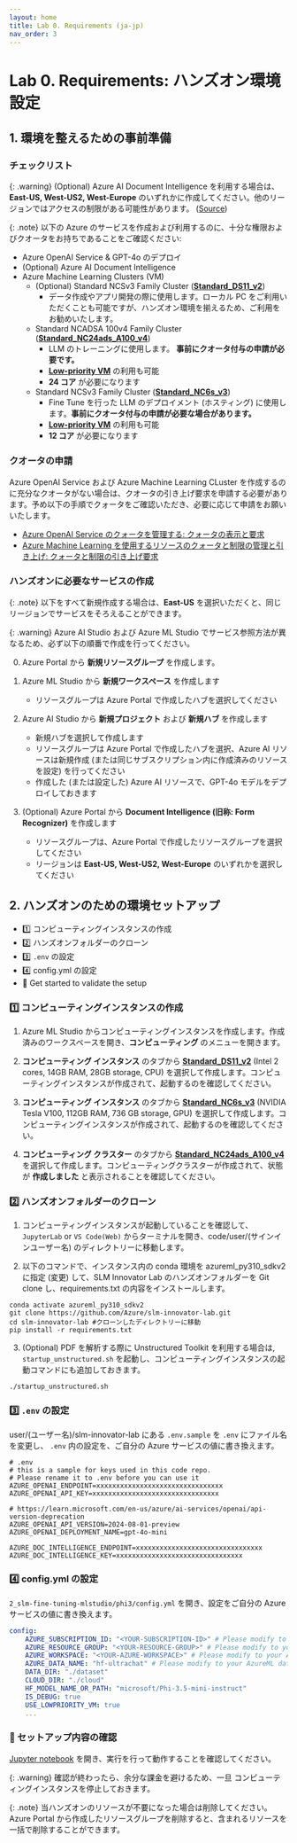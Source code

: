 ```yaml
---
layout: home
title: Lab 0. Requirements (ja-jp)
nav_order: 3
---
```


# Lab 0. Requirements: ハンズオン環境設定

## 1. 環境を整えるための事前準備

### チェックリスト

{: .warning}
(Optional) Azure AI Document Intelligence を利用する場合は、 **East-US, West-US2, West-Europe** のいずれかに作成してください。他のリージョンではアクセスの制限がある可能性があります。
 ([Source](https://learn.microsoft.com/en-us/answers/questions/1514842/document-intelligence-ai-returns-404))

{: .note}
以下の Azure のサービスを作成および利用するのに、十分な権限およびクオータをお持ちであることをご確認ください:

- Azure OpenAI Service & GPT-4o のデプロイ
- (Optional) Azure AI Document Intelligence
- Azure Machine Learning Clusters (VM)
    - (Optional) Standard NCSv3 Family Cluster (**[Standard_DS11_v2]**)
        - データ作成やアプリ開発の際に使用します。ローカル PC をご利用いただくことも可能ですが、ハンズオン環境を揃えるため、ご利用をお勧めいたします。
    - Standard NCADSA 100v4 Family Cluster (**[Standard_NC24ads_A100_v4]**)
        - LLM のトレーニングに使用します。 **事前にクオータ付与の申請が必要です。**
        - **[Low-priority VM]** の利用も可能
        - **24 コア** が必要になります
    - Standard NCSv3 Family Cluster (**[Standard_NC6s_v3]**)
        - Fine Tune を行った LLM のデプロイメント (ホスティング) に使用します。**事前にクオータ付与の申請が必要な場合があります。**
        - **[Low-priority VM]** の利用も可能
        - **12 コア** が必要になります

### クオータの申請

Azure OpenAI Service および Azure Machine Learning CLuster を作成するのに充分なクオータがない場合は、クオータの引き上げ要求を申請する必要があります。予め以下の手順でクォータをご確認いただき、必要に応じて申請をお願いいたします。

- [Azure OpenAI Service のクォータを管理する: クォータの表示と要求](https://learn.microsoft.com/ja-jp/azure/ai-services/openai/how-to/quota?tabs=rest#view-and-request-quota)
- [Azure Machine Learning を使用するリソースのクォータと制限の管理と引き上げ: クォータと制限の引き上げ要求](https://learn.microsoft.com/ja-jp/azure/machine-learning/how-to-manage-quotas?view=azureml-api-2#request-quota-and-limit-increases)

### ハンズオンに必要なサービスの作成

{: .note}
以下をすべて新規作成する場合は、**East-US** を選択いただくと、同じリージョンでサービスをそろえることができます。

{: .warning}
Azure AI Studio および Azure ML Studio でサービス参照方法が異なるため、必ず以下の順番で作成を行ってください。

0. Azure Portal から **新規リソースグループ** を作成します。

1. Azure ML Studio から **新規ワークスペース** を作成します
    - リソースグループは Azure Portal で作成したハブを選択してください

2. Azure AI Studio から **新規プロジェクト** および **新規ハブ** を作成します
    - 新規ハブを選択して作成します
    - リソースグループは Azure Portal で作成したハブを選択、Azure AI リソースは新規作成 (または同じサブスクリプション内に作成済みのリソースを設定) を行ってください
    - 作成した (または設定した) Azure AI リソースで、GPT-4o モデルをデプロイしておきます

3. (Optional) Azure Portal から **Document Intelligence (旧称: Form Recognizer)** を作成します
    - リソースグループは、Azure Portal で作成したリソースグループを選択してください
    - リージョンは **East-US, West-US2, West-Europe** のいずれかを選択してください

## 2. ハンズオンのための環境セットアップ

- 1️⃣ コンピューティングインスタンスの作成
- 2️⃣ ハンズオンフォルダーのクローン
- 3️⃣ `.env` の設定
- 4️⃣ config.yml の設定
- 🚀 Get started to validate the setup 

### 1️⃣ コンピューティングインスタンスの作成

1. Azure ML Studio からコンピューティングインスタンスを作成します。作成済みのワークスペースを開き、**コンピューティング** のメニューを開きます。

2. **コンピューティング インスタンス** のタブから **[Standard_DS11_v2]** (Intel 2 cores, 14GB RAM, 28GB storage, CPU) を選択して作成します。コンピューティングインスタンスが作成されて、起動するのを確認してください。

3. **コンピューティング インスタンス** のタブから **[Standard_NC6s_v3]** (NVIDIA Tesla V100, 112GB RAM, 736 GB storage, GPU) を選択して作成します。コンピューティングインスタンスが作成されて、起動するのを確認してください。

4. **コンピューティング クラスター** のタブから **[Standard_NC24ads_A100_v4]** を選択して作成します。コンピューティングクラスターが作成されて、状態が **作成しました** と表示されることを確認してください。

### 2️⃣ ハンズオンフォルダーのクローン

1. コンピューティングインスタンスが起動していることを確認して、`JupyterLab` or `VS Code(Web)` からターミナルを開き、code/user/(サインインユーザー名) のディレクトリーに移動します。

2. 以下のコマンドで、インスタンス内の conda 環境を azureml_py310_sdkv2 に指定 (変更) して、SLM Innovator Lab のハンズオンフォルダーを Git clone し、requirements.txt の内容をインストールします。

```shell
conda activate azureml_py310_sdkv2
git clone https://github.com/Azure/slm-innovator-lab.git
cd slm-innovator-lab #クローンしたディレクトリーに移動
pip install -r requirements.txt
```

3. (Optional) PDF を解析する際に Unstructured Toolkit を利用する場合は, `startup_unstructured.sh` を起動し、コンピューティングインスタンスの起動コマンドにも追加しておきます。

```shell
./startup_unstructured.sh
```

### 3️⃣ `.env` の設定

user/(ユーザー名)/slm-innovator-lab にある `.env.sample` を `.env` にファイル名を変更し、 `.env` 内の設定を、ご自分の Azure サービスの値に書き換えます。

```shell
# .env
# this is a sample for keys used in this code repo. 
# Please rename it to .env before you can use it
AZURE_OPENAI_ENDPOINT=xxxxxxxxxxxxxxxxxxxxxxxxxxxxxxxx
AZURE_OPENAI_API_KEY=xxxxxxxxxxxxxxxxxxxxxxxxxxxxxxxx

# https://learn.microsoft.com/en-us/azure/ai-services/openai/api-version-deprecation
AZURE_OPENAI_API_VERSION=2024-08-01-preview
AZURE_OPENAI_DEPLOYMENT_NAME=gpt-4o-mini

AZURE_DOC_INTELLIGENCE_ENDPOINT=xxxxxxxxxxxxxxxxxxxxxxxxxxxxxxxx
AZURE_DOC_INTELLIGENCE_KEY=xxxxxxxxxxxxxxxxxxxxxxxxxxxxxxxx
```


### 4️⃣ config.yml の設定

`2_slm-fine-tuning-mlstudio/phi3/config.yml` を開き、設定をご自分の Azure サービスの値に書き換えます。

```yaml
config:
    AZURE_SUBSCRIPTION_ID: "<YOUR-SUBSCRIPTION-ID>" # Please modify to your subscription
    AZURE_RESOURCE_GROUP: "<YOUR-RESOURCE-GROUP>" # Please modify to your Azure resource group
    AZURE_WORKSPACE: "<YOUR-AZURE-WORKSPACE>" # Please modify to your Azure workspace
    AZURE_DATA_NAME: "hf-ultrachat" # Please modify to your AzureML data name
    DATA_DIR: "./dataset"
    CLOUD_DIR: "./cloud"
    HF_MODEL_NAME_OR_PATH: "microsoft/Phi-3.5-mini-instruct"
    IS_DEBUG: true
    USE_LOWPRIORITY_VM: true
    ...
```


### 🚀 セットアップ内容の確認

[Jupyter notebook](1_get_started.ipynb) を開き、実行を行って動作することを確認してください。


{: .warning}
確認が終わったら、余分な課金を避けるため、一旦 コンピューティングインスタンスを停止しておきます。

{: .note}
当ハンズオンのリソースが不要になった場合は削除してください。Azure Portal から作成したリソースグループを削除すると、含まれるリソースを一括で削除することができます。


[Azure OpenAI]: https://oai.azure.com/
[Azure ML]: https://ml.azure.com/
[Azure AI Studio]: https://ai.azure.com/
[Standard_DS11_v2]: https://learn.microsoft.com/azure/virtual-machines/sizes/memory-optimized/dv2-dsv2-series-memory
[Standard_E2as_v4]: https://learn.microsoft.com/en-us/azure/virtual-machines/sizes/memory-optimized/easv4-series
[Standard_NC24ads_A100_v4]: https://learn.microsoft.com/en-us/azure/virtual-machines/sizes/gpu-accelerated/nca100v4-series?tabs=sizebasic
[Standard_NC6s_v3]: https://learn.microsoft.com/azure/virtual-machines/sizes/gpu-accelerated/ncv3-series?tabs=sizebasic
[Low-priority VM]: https://learn.microsoft.com/en-us/azure/machine-learning/how-to-manage-optimize-cost?view=azureml-api-2#low-pri-vm
[Azure ML reserves 20% of the quota for the deployment]: https://learn.microsoft.com/en-us/azure/machine-learning/how-to-manage-quotas?view=azureml-api-2


[^1]: This extra quota is reserved for system-initiated operations such as OS upgrades and VM recovery, and it won't incur cost unless such operations run.